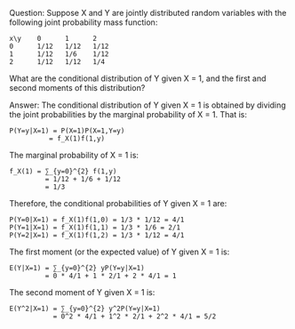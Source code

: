 Question: Suppose X and Y are jointly distributed random variables with the following joint probability mass function:

```
x\y    0      1      2
0      1/12   1/12   1/12   
1      1/12   1/6    1/12
2      1/12   1/12   1/4
```

What are the conditional distribution of Y given X = 1, and the first and second moments of this distribution?

Answer: The conditional distribution of Y given X = 1 is obtained by dividing the joint probabilities by the marginal probability of X = 1. That is:

```
P(Y=y|X=1) = P(X=1)P(X=1,Y=y) 
          = f_X(1)f(1,y)
```

The marginal probability of X = 1 is:

```
f_X(1) = ∑_{y=0}^{2} f(1,y)
         = 1/12 + 1/6 + 1/12 
         = 1/3
```

Therefore, the conditional probabilities of Y given X = 1 are:

```
P(Y=0|X=1) = f_X(1)f(1,0) = 1/3 * 1/12 = 4/1
P(Y=1|X=1) = f_X(1)f(1,1) = 1/3 * 1/6 = 2/1  
P(Y=2|X=1) = f_X(1)f(1,2) = 1/3 * 1/12 = 4/1
```

The first moment (or the expected value) of Y given X = 1 is:

```
E(Y|X=1) = ∑_{y=0}^{2} yP(Y=y|X=1)
         = 0 * 4/1 + 1 * 2/1 + 2 * 4/1 = 1
```

The second moment of Y given X = 1 is: 

```
E(Y^2|X=1) = ∑_{y=0}^{2} y^2P(Y=y|X=1)
           = 0^2 * 4/1 + 1^2 * 2/1 + 2^2 * 4/1 = 5/2
```

